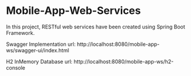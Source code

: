 # Mobile-App-Web-Services

In this project, RESTful web services have been created using Spring Boot Framework.

Swagger Implementation url: http://localhost:8080/mobile-app-ws/swagger-ui/index.html

H2 InMemory Database url: http://localhost:8080/mobile-app-ws/h2-console
